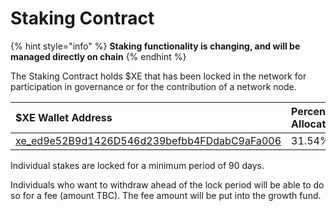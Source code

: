 # Staking Contract

{% hint style="info" %}
**Staking functionality is changing, and will be managed directly on chain**
{% endhint %}

The Staking Contract holds $XE that has been locked in the network for participation in governance or for the contribution of a network node.

| $XE Wallet Address | Percentage Allocation |
| :--- | :--- |
| [xe\_ed9e52B9d1426D546d239befbb4FDdabC9aFa006](https://xe.network/wallet/xe_ed9e52B9d1426D546d239befbb4FDdabC9aFa006) | 31.54% |

Individual stakes are locked for a minimum period of 90 days.

Individuals who want to withdraw ahead of the lock period will be able to do so for a fee \(amount TBC\). The fee amount will be put into the growth fund.

